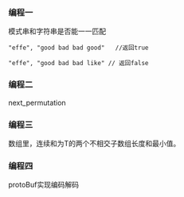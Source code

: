 ### 编程一

模式串和字符串是否能一一匹配

```
"effe", "good bad bad good"   //返回true
```



```
"effe", "good bad bad like" // 返回false
```



### 编程二

next_permutation



### 编程三

数组里，连续和为T的两个不相交子数组长度和最小值。





### 编程四

protoBuf实现编码解码

